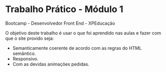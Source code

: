 ﻿# Trabalho Prático - Módulo 1 
 Bootcamp - Desenvolvedor Front End - XPEducação
 
 O objetivo deste trabalho é usar o que foi aprendido nas aulas e fazer com que o site provido 
seja:
<ul>
  <li> Semanticamente coerente de acordo com as regras do HTML semântico.</li>
  <li>Responsivo.</li>
  <li>Com as devidas animações pedidas.</li>
</ul>
